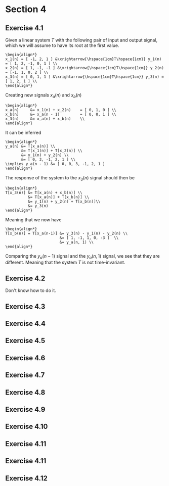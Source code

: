 
# Section 4

## Exercise 4.1

Given a linear system $T$ with the following pair of input and output signal,
which we will assume to have its root at the first value.

```{=latex}
\begin{align*}
x_1(n) = [ -1, 2, 1 ] &\xrightarrow{\hspace{1cm}T\hspace{1cm}} y_1(n) = [ 1, 2, -1, 0, 1 ] \\
x_2(n) = [ 1, -1, -1 ] &\xrightarrow{\hspace{1cm}T\hspace{1cm}} y_2(n) = [-1, 1, 0, 2 ] \\
x_3(n) = [ 0, 1, 1 ] &\xrightarrow{\hspace{1cm}T\hspace{1cm}} y_3(n) = [ 1, 2, 1 ] \\
\end{align*}
```

Creating new signals $x_a(n)$ and $x_b(n)$

```{=latex}
\begin{align*}
x_a(n)     &= x_1(n) + x_2(n)    = [ 0, 1, 0 ] \\
x_b(n)     &= x_a(n - 1)  		 = [ 0, 0, 1 ] \\
x_3(n)     &= x_a(n) + x_b(n)    \\
\end{align*}
```

It can be inferred

```{=latex}
\begin{align*}
y_a(n) &= T[x_a(n)] \\
	   &= T[x_1(n)] + T[x_2(n)] \\
	   &= y_1(n) + y_2(n) \\
	   &= [ 0, 3, -1, 2, 1 ] \\
\implies y_a(n - 1) &= [ 0, 0, 3, -1, 2, 1 ]
\end{align*}
```

The response of the system to the $x_3(n)$ signal should then be

```{=latex}
\begin{align*}
T[x_3(n)] &= T[x_a(n) + x_b(n)] \\
          &= T[x_a(n)] + T[x_b(n)] \\
		  &= y_1(n) + y_2(n) + T[x_b(n)]\\
          &= y_3(n)
\end{align*}
```

Meaning that we now have

```{=latex}
\begin{align*}
T[x_b(n)] = T[x_a(n-1)] &= y_3(n) - y_1(n) - y_2(n) \\
					    &= [ 1, -1, 1, 0, -3 ]  \\
					    &= y_a(n, 1) \\
\end{align*}
```

Comparing the $y_a(n-1)$ signal and the $y_a(n, 1)$ signal, we see that they are different.
Meaning that the system $T$ is not time-invariant.

## Exercise 4.2

Don't know how to do it.

## Exercise 4.3



## Exercise 4.4

## Exercise 4.5

## Exercise 4.6

## Exercise 4.7

## Exercise 4.8

## Exercise 4.9

## Exercise 4.10

## Exercise 4.11

## Exercise 4.11

## Exercise 4.12


